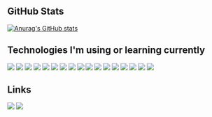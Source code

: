 ## GitHub Stats
[![Anurag's GitHub stats](https://github-readme-stats.vercel.app/api?username=kms1212)](https://github.com/anuraghazra/github-readme-stats)

## Technologies I'm using or learning currently
<img src="https://img.shields.io/badge/Python-3776AB?style=flat-square&logo=Python&logoColor=white"/> <img src="https://img.shields.io/badge/C-A8B9CC?style=flat-square&logo=C&logoColor=white"/> <img src="https://img.shields.io/badge/C%2B%2B-00599C?style=flat-square&logo=C%2B%2B&logoColor=white"/> <img src="https://img.shields.io/badge/CMake-064F8C?style=flat-square&logo=CMake&logoColor=white"/> <img src="https://img.shields.io/badge/C%23-064F8C?style=flat-square&logo=C%20Sharp&logoColor=white"/> <img src="https://img.shields.io/badge/Java-007396?style=flat-square&logo=Java&logoColor=white"/> <img src="https://img.shields.io/badge/.NET-512BD4?style=flat-square&logo=.NET&logoColor=white"/> <img src="https://img.shields.io/badge/AppleScript-000000?style=flat-square&logo=Apple&logoColor=white"/> <img src="https://img.shields.io/badge/HTML5-E34F26?style=flat-square&logo=HTMl5&logoColor=white"/> <img src="https://img.shields.io/badge/CSS3-1572B6?style=flat-square&logo=CSS3&logoColor=white"/> <img src="https://img.shields.io/badge/SCSS-CC6699?style=flat-square&logo=SASS&logoColor=white"/> <img src="https://img.shields.io/badge/Spring%20Boot-6DB33F?style=flat-square&logo=Spring%20Boot&logoColor=white"/> <img src="https://img.shields.io/badge/MySQL-4479A1?style=flat-square&logo=MySQL&logoColor=white"/> <img src="https://img.shields.io/badge/Oracle%20SQL-CC6699?style=flat-square&logo=Oracle&logoColor=white"/> <img src="https://img.shields.io/badge/x86%20Assembly-0071C5?style=flat-square&logo=Intel&logoColor=white"/> <img src="https://img.shields.io/badge/Bash-FFD500?style=flat-square&logo=Shell&logoColor=black"/> <img src="https://img.shields.io/badge/Perl-39457E?style=flat-square&logo=Perl&logoColor=white"/>

## Links
<a href="https://github.com/kms1212" target="_blank"><img src="https://img.shields.io/badge/GitHub-181717?style=flat-square&logo=GitHub&logoColor=white"/></a>
<a href="https://kms1212.github.io" target="_blank"><img src="https://img.shields.io/badge/GitHub%20Pages-222222?style=flat-square&logo=GitHub%20Pages&logoColor=white"/></a>

